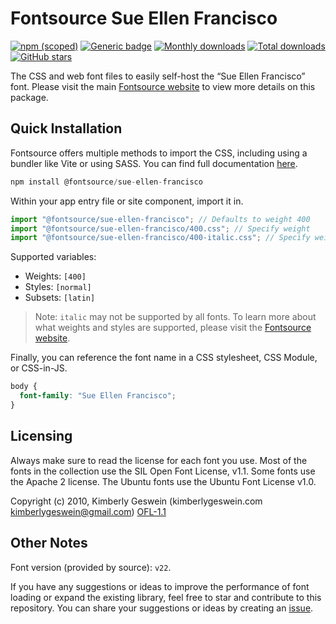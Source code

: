 # Fontsource Sue Ellen Francisco

[![npm (scoped)](https://img.shields.io/npm/v/@fontsource/sue-ellen-francisco?color=brightgreen)](https://www.npmjs.com/package/@fontsource/sue-ellen-francisco) [![Generic badge](https://img.shields.io/badge/fontsource-passing-brightgreen)](https://github.com/fontsource/fontsource) [![Monthly downloads](https://badgen.net/npm/dm/@fontsource/sue-ellen-francisco)](https://github.com/fontsource/fontsource) [![Total downloads](https://badgen.net/npm/dt/@fontsource/sue-ellen-francisco)](https://github.com/fontsource/fontsource) [![GitHub stars](https://img.shields.io/github/stars/fontsource/fontsource.svg?style=social&label=Star)](https://github.com/fontsource/fontsource/stargazers)

The CSS and web font files to easily self-host the “Sue Ellen Francisco” font. Please visit the main [Fontsource website](https://fontsource.org/fonts/sue-ellen-francisco) to view more details on this package.

## Quick Installation

Fontsource offers multiple methods to import the CSS, including using a bundler like Vite or using SASS. You can find full documentation [here](https://fontsource.org/docs/getting-started/introduction).

```javascript
npm install @fontsource/sue-ellen-francisco
```

Within your app entry file or site component, import it in.

```javascript
import "@fontsource/sue-ellen-francisco"; // Defaults to weight 400
import "@fontsource/sue-ellen-francisco/400.css"; // Specify weight
import "@fontsource/sue-ellen-francisco/400-italic.css"; // Specify weight and style
```

Supported variables:
- Weights: `[400]`
- Styles: `[normal]`
- Subsets: `[latin]`

> Note: `italic` may not be supported by all fonts. To learn more about what weights and styles are supported, please visit the [Fontsource website](https://fontsource.org/fonts/sue-ellen-francisco).

Finally, you can reference the font name in a CSS stylesheet, CSS Module, or CSS-in-JS.

```css
body {
  font-family: "Sue Ellen Francisco";
}
```

## Licensing
Always make sure to read the license for each font you use. Most of the fonts in the collection use the SIL Open Font License, v1.1. Some fonts use the Apache 2 license. The Ubuntu fonts use the Ubuntu Font License v1.0.

Copyright (c) 2010, Kimberly Geswein (kimberlygeswein.com kimberlygeswein@gmail.com)
[OFL-1.1](https://openfontlicense.org)

## Other Notes
Font version (provided by source): `v22`.

If you have any suggestions or ideas to improve the performance of font loading or expand the existing library, feel free to star and contribute to this repository. You can share your suggestions or ideas by creating an [issue](https://github.com/fontsource/fontsource/issues).